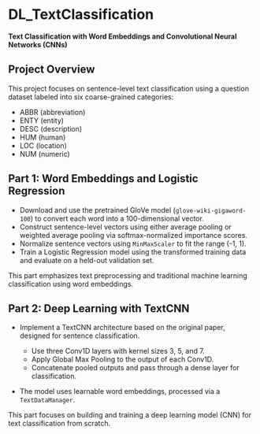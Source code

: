 # DL_TextClassification

**Text Classification with Word Embeddings and Convolutional Neural Networks (CNNs)**

## Project Overview

This project focuses on sentence-level text classification using a question dataset labeled into six coarse-grained categories:

* ABBR (abbreviation)
* ENTY (entity)
* DESC (description)
* HUM (human)
* LOC (location)
* NUM (numeric)

## Part 1: Word Embeddings and Logistic Regression

* Download and use the pretrained GloVe model (`glove-wiki-gigaword-100`) to convert each word into a 100-dimensional vector.
* Construct sentence-level vectors using either average pooling or weighted average pooling via softmax-normalized importance scores.
* Normalize sentence vectors using `MinMaxScaler` to fit the range (-1, 1).
* Train a Logistic Regression model using the transformed training data and evaluate on a held-out validation set.

This part emphasizes text preprocessing and traditional machine learning classification using word embeddings.

## Part 2: Deep Learning with TextCNN

* Implement a TextCNN architecture based on the original paper, designed for sentence classification.

  * Use three Conv1D layers with kernel sizes 3, 5, and 7.
  * Apply Global Max Pooling to the output of each Conv1D.
  * Concatenate pooled outputs and pass through a dense layer for classification.
* The model uses learnable word embeddings, processed via a `TextDataManager`.

This part focuses on building and training a deep learning model (CNN) for text classification from scratch.
